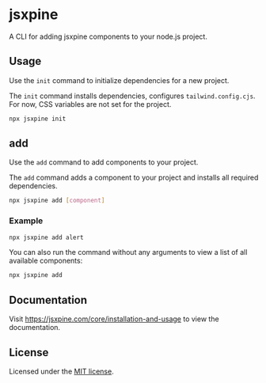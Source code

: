 # jsxpine

A CLI for adding jsxpine components to your node.js project.

## Usage

Use the `init` command to initialize dependencies for a new project.

The `init` command installs dependencies, configures `tailwind.config.cjs`. For now, CSS variables are not set for the project.

```bash
npx jsxpine init
```

## add

Use the `add` command to add components to your project.

The `add` command adds a component to your project and installs all required dependencies.

```bash
npx jsxpine add [component]
```

### Example

```bash
npx jsxpine add alert
```

You can also run the command without any arguments to view a list of all available components:

```bash
npx jsxpine add
```

## Documentation

Visit https://jsxpine.com/core/installation-and-usage to view the documentation.

## License

Licensed under the [MIT license](https://github.com/billybillydev/astropine/blob/main/LICENSE.md).
